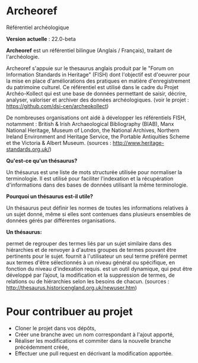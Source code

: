 # Archeoref
Référentiel archéologique

**Version actuelle** : 22.0-beta


**Archeoref** est un référentiel bilingue (Anglais / Français), traitant de l'archéologie.

Archeoref s'appuie sur le thesaurus anglais produit par le "Forum on Information Standards in Heritage" (FISH) dont l'objectif est d'oeuvrer pour la mise en place d'améliorations des pratiques en matière d'enregistrement du patrimoine culturel.
Ce référentiel est utilisé dans le cadre du Projet Archéo-Kollect qui est une base de données permettant de saisir, décrire, analyser, valoriser et archiver des données archéologiques. (voir le projet : https://github.com/dsi-cen/archeokollect)

De nombreuses organisations ont aidé à développer les référentiels FISH, notamment  : 
British & Irish Archaeological Bibliography (BIAB), Manx National Heritage, Museum of London, the National Archives, Northern Ireland Environment and Heritage Service, the Portable Antiquities Scheme et the Victoria & Albert Museum.
(sources : http://www.heritage-standards.org.uk/)

**Qu'est-ce qu'un thésaurus?**

Un thésaurus est une liste de mots structurée utilisée pour normaliser la terminologie. Il est utilisé pour faciliter l'indexation et la récupération d'informations dans des bases de données utilisant la même terminologie.

**Pourquoi un thésaurus est-il utile?**

Un thésaurus peut définir les normes de toutes les informations relatives à un sujet donné, même si elles sont contenues dans plusieurs ensembles de données gérés par différentes organisations.

**Un thésaurus:**

permet de regrouper des termes liés par un sujet similaire dans des hiérarchies et de renvoyer à d'autres groupes de termes pouvant être pertinents pour le sujet.
fournit à l'utilisateur un seul terme préféré
permet aux termes d'être sélectionnés à un niveau général ou spécifique, en fonction du niveau d'indexation requis.
est un outil dynamique, qui peut être développé par l’ajout, la modification et la suppression de termes, de relations ou de hiérarchies selon les besoins de chacun.
(sources : http://thesaurus.historicengland.org.uk/newuser.htm)

# Pour contribuer au projet

- Cloner le projet dans vos dépôts,
- Créer une branche avec un nom correspondant à l'ajout apporté,
- Réaliser les modifications et commiter dans la nouvelle branche précédemment créée,
- Effectuer une pull request en décrivant la modification apportée.
